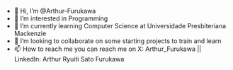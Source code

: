 - 👋 Hi, I’m @Arthur-Furukawa
- 👀 I’m interested in Programming
- 🌱 I’m currently learning Computer Science at Universidade Presbiteriana Mackenzie
- 💞️ I’m looking to collaborate on some starting projects to train and learn
- 📫 How to reach me you can reach me on X: Arthur_Furukawa || LinkedIn: Arthur Ryuiti Sato Furukawa 
